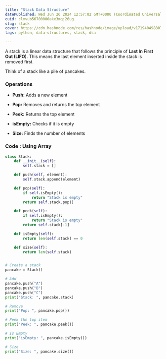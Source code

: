 ```yaml
---
title: "Stack Data Structure"
datePublished: Wed Jun 26 2024 12:57:02 GMT+0000 (Coordinated Universal Time)
cuid: clxvub56700000akx3mqj26ug
slug: stack
cover: https://cdn.hashnode.com/res/hashnode/image/upload/v1719404988071/a46b021c-7058-4665-b207-634e3ca8dead.jpeg
tags: python, data-structures, stack, dsa

---
```


A stack is a linear data structure that follows the principle of **Last In First Out (LIFO)**. This means the last element inserted inside the stack is removed first.

Think of a stack like a pile of pancakes.

### Operations

* **Push:** Adds a new element
    
* **Pop:** Removes and returns the top element
    
* **Peek:** Returns the top element
    
* **isEmpty:** Checks if it is empty
    
* **Size:** Finds the number of elements
    

### Code : Using Array

```python
class Stack:
    def __init__(self):
        self.stack = []

    def push(self, element):
        self.stack.append(element)

    def pop(self):
        if self.isEmpty():
            return "Stack is empty"
        return self.stack.pop()

    def peek(self):
        if self.isEmpty():
            return "Stack is empty"
        return self.stack[-1]

    def isEmpty(self):
        return len(self.stack) == 0

    def size(self):
        return len(self.stack)


# Create a stack
pancake = Stack()

# Add
pancake.push("A")
pancake.push("B")
pancake.push("C")
print("Stack: ", pancake.stack)

# Remove
print("Pop: ", pancake.pop())

# Peek the top item
print("Peek: ", pancake.peek())

# Is Empty
print("isEmpty: ", pancake.isEmpty())

# Size
print("Size: ", pancake.size())
```